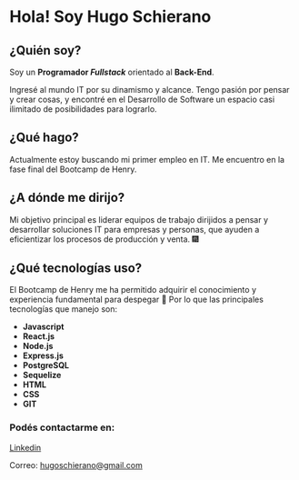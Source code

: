 # Hola! Soy Hugo Schierano
 

## ¿Quién soy? 
Soy un **Programador _Fullstack_** orientado al **Back-End**.

Ingresé al mundo IT por su dinamismo y alcance. Tengo pasión por pensar y crear cosas, y 
encontré en el Desarrollo de Software un espacio casi ilimitado de posibilidades para lograrlo.

## ¿Qué hago?
Actualmente estoy buscando mi primer empleo en IT. Me encuentro en la fase final del Bootcamp de Henry.

## ¿A dónde me dirijo?
Mi objetivo principal es liderar equipos de trabajo dirijidos a pensar y desarrollar soluciones 
IT para empresas y personas, que ayuden a eficientizar los procesos de producción y venta. 🎆

## ¿Qué tecnologías uso?
El Bootcamp de Henry me ha permitido adquirir el conocimiento y experiencia fundamental
para despegar 🚀 
Por lo que las principales tecnologías que manejo son: 

- **Javascript** 
- **React.js**
- **Node.js**
- **Express.js**
- **PostgreSQL**
- **Sequelize**
- **HTML**
- **CSS**
- **GIT**


### Podés contactarme en: 

[Linkedin](https://www.linkedin.com/in/hugo-schierano-78b76a101/)

Correo: hugoschierano@gmail.com
